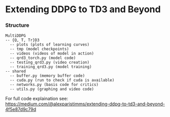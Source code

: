 # Extending DDPG to TD3 and Beyond

### Structure 


```
MultiDDPG 
-- {Q, T, Tr}D3 
  -- plots (plots of learning curves)
  -- tmp (model checkpoints)
  -- videos (videos of model in action)
  -- qrd3_torch.py (model code)
  -- testing_qrd3.py (video creation)
  -- training_qrd3.py (model training)
-- shared
  -- buffer.py (memory buffer code)
  -- cuda.py (run to check if cuda is available)
  -- networks.py (basis code for critics)
  -- utils.py (graphing and video code)
```

For full code explaination see:
https://medium.com/@alexparistimms/extending-ddpg-to-td3-and-beyond-4f5e87d9c79d